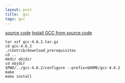 ```yaml
---
layout: post
title:  gcc
tags: gcc
---
```



[source code](http://mirror.bjtu.edu.cn/gnu/gcc/gcc-4.9.2/)
[Install GCC from source code](https://gcc.gnu.org/wiki/InstallingGCC)

    tar xzf gcc-4.6.2.tar.gz
    cd gcc-4.6.2
    ./contrib/download_prerequisites
    cd ..
    mkdir objdir
    cd objdir
    $PWD/../gcc-4.6.2/configure --prefix=$HOME/gcc-4.6.2
    make
    make install
